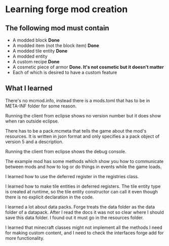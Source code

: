 # Learning forge mod creation
## The following mod must contain
- A modded block **Done**
- A modded item (not the block item) **Done**
- A modded tile entity **Done**
- A modded entity
- A custom recipe **Done**
- A cosmetic piece of armor **Done. It's not cosmetic but it doesn't matter**
- Each of which is desired to have a custom feature

## What I learned
There's no mcmod.info, instead there is a mods.toml that has to be in META-INF folder for some reason.

Running the client from eclipse shows no version number but it does show when ran outside eclipse.

There has to be a pack.mcmeta that tells the game about the mod's resources. It is written in json format and only specifies a a pack object of version 5 and a description.

Running the client from eclipse shows the debug console.

The example mod has some methods which show you how to communicate between mods and how to log or do things in events while the game loads.

I learned how to use the deferred register in the registries class.

I learned how to make tile entities in deferred registers. The tile entity type is created at runtime, so the tile entity constructor can call it even though there is no explicit declaration in the code.

I learned a lot about data packs. Forge treats the data folder as the data folder of a datapack. After I read the docs it was not so clear where I should save this data folder. I found out it must go in the resources folder.

I learned that minecraft classes might not implement all the methods I need for making custom content, and I need to check the interfaces forge add for more functionality.
